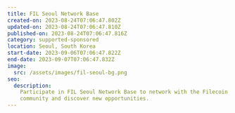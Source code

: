 ```yaml
---
title: FIL Seoul Network Base
created-on: 2023-08-24T07:06:47.802Z
updated-on: 2023-08-24T07:06:47.810Z
published-on: 2023-08-24T07:06:47.816Z
category: supported-sponsored
location: Seoul, South Korea
start-date: 2023-09-06T07:06:47.822Z
end-date: 2023-09-07T07:06:47.832Z
image:
  src: /assets/images/fil-seoul-bg.png
seo:
  description:
    Participate in FIL Seoul Network Base to network with the Filecoin
    community and discover new opportunities.
---
```

